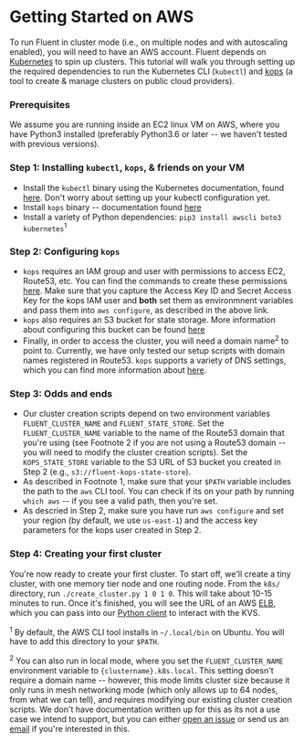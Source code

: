 # Getting Started on AWS

To run Fluent in cluster mode (i.e., on multiple nodes and with autoscaling enabled), you will need to have an AWS account. Fluent depends on [Kubernetes](http://kubernetes.io) to spin up clusters. This tutorial will walk you through setting up the required dependencies to run the Kubernetes CLI (`kubectl`) and [kops](https://github.com/kubernetes/kops) (a tool to create & manage clusters on public cloud providers).

### Prerequisites

We assume you are running inside an EC2 linux VM on AWS, where you have Python3 installed (preferably Python3.6 or later -- we haven't tested with previous versions). 

### Step 1: Installing `kubectl`, `kops`, & friends on your VM

* Install the `kubectl` binary using the Kubernetes documentation, found [here](https://kubernetes.io/docs/tasks/tools/install-kubectl). Don't worry about setting up your kubectl configuration yet.
* Install `kops` binary -- documentation found [here](https://github.com/kubernetes/kops/blob/master/docs/install.md)
* Install a variety of Python dependencies: `pip3 install awscli boto3 kubernetes`<sup>1</sup>

### Step 2: Configuring `kops`

* `kops` requires an IAM group and user with permissions to access EC2, Route53, etc. You can find the commands to create these permissions [here](https://github.com/kubernetes/kops/blob/master/docs/aws.md#aws). Make sure that you capture the Access Key ID and Secret Access Key for the kops IAM user and **both** set them as environmnent variables and pass them into `aws configure`, as described in the above link.
* `kops` also requires an S3 bucket for state storage. More information about configuring this bucket can be found [here](https://github.com/kubernetes/kops/blob/master/docs/aws.md#cluster-state-storage)
* Finally, in order to access the cluster, you will need a domain name<sup>2</sup> to point to. Currently, we have only tested our setup scripts with domain names registered in Route53. `kops` supports a variety of DNS settings, which you can find more information about [here](https://github.com/kubernetes/kops/blob/master/docs/aws.md#configure-dns).  

### Step 3: Odds and ends

* Our cluster creation scripts depend on two environment variables `FLUENT_CLUSTER_NAME` and `FLUENT_STATE_STORE`. Set the `FLUENT_CLUSTER_NAME` variable to the name of the Route53 domain that you're using (see Footnote 2 if you are not using a Route53 domain -- you will need to modify the cluster creation scripts). Set the `KOPS_STATE_STORE` variable to the S3 URL of S3 bucket you created in Step 2 (e.g., `s3://fluent-kops-state-store`). 
* As described in Footnote 1, make sure that your `$PATH` variable includes the path to the `aws` CLI tool. You can check if its on your path by running `which aws` -- if you see a valid path, then you're set.
* As descried in Step 2, make sure you have run `aws configure` and set your region (by default, we use `us-east-1`) and the access key parameters for the kops user created in Step 2.

### Step 4: Creating your first cluster

You're now ready to create your first cluster. To start off, we'll create a tiny cluster, with one memory tier node and one routing node. From the `k8s/` directory, run `./create_cluster.py 1 0 1 0`. This will take about 10-15 minutes to run. Once it's finished, you will see the URL of an AWS [ELB](https://aws.amazon.com/elasticloadbalancing/), which you can pass into our [Python client](https://github.com/fluent-project/fluent/tree/master/client/python) to interact with the KVS. 

<sup>1</sup> By default, the AWS CLI tool installs in `~/.local/bin` on Ubuntu. You will have to add this directory to your `$PATH`.

<sup>2</sup> You can also run in local mode, where you set the `FLUENT_CLUSTER_NAME` environment variable to `{clustername}.k8s.local`. This setting doesn't require a domain name -- however, this mode limits cluster size because it only runs in mesh networking mode (which only allows up to 64 nodes, from what we can tell), and requires modifying our existing cluster creation scripts. We don't have documentation written up for this as its not a use case we intend to support, but you can either [open an issue](https://github.com/fluent-project/fluent/issues/new) or send us an [email](mailto:vikrams@cs.berkeley.edu) if you're interested in this.
